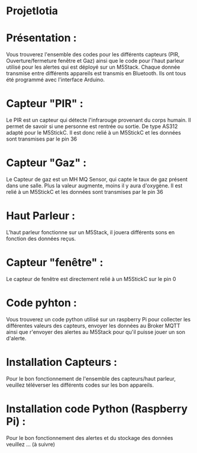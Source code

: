 # ProjetIotia

# Présentation :
Vous trouverez l'ensemble des codes pour les différents capteurs (PIR, Ouverture/fermeture fenêtre et Gaz) ainsi que le code pour l'haut parleur utilisé pour les alertes qui est déployé sur un M5Stack.
Chaque donnée transmise entre différents appareils est transmis en Bluetooth.
Ils ont tous été programmé avec l'interface Arduino. 

# Capteur "PIR" :  
Le PIR est un capteur qui détecte l'infrarouge provenant du corps humain. Il permet de savoir si une personne est rentrée ou sortie. De type AS312 adapté pour le M5StickC. Il est donc relié à un M5StickC et les données sont transmises par le pin 36

# Capteur "Gaz" : 
Le Capteur de gaz est un MH MQ Sensor, qui capte le taux de gaz présent dans une salle. Plus la valeur augmente, moins il y aura d'oxygène. Il est relié à un M5StickC et les données sont transmises par le pin 36

# Haut Parleur : 
L'haut parleur fonctionne sur un M5Stack, il jouera différents sons en fonction des données reçus. 

# Capteur "fenêtre" :
Le capteur de fenêtre est directement relié à un M5StickC sur le pin 0

# Code pyhton : 
Vous trouverez un code python utilisé sur un raspberry Pi pour collecter les différentes valeurs des capteurs, envoyer les données au Broker MQTT ainsi que r'envoyer des alertes au M5Stack pour qu'il puisse jouer un son d'alerte. 

# Installation Capteurs :
Pour le bon fonctionnement de l'ensemble des capteurs/haut parleur, veuillez téléverser les différents codes sur les bon appareils. 

# Installation code Python (Raspberry Pi) :
Pour le bon fonctionnement des alertes et du stockage des données veuillez ... (à suivre) 
